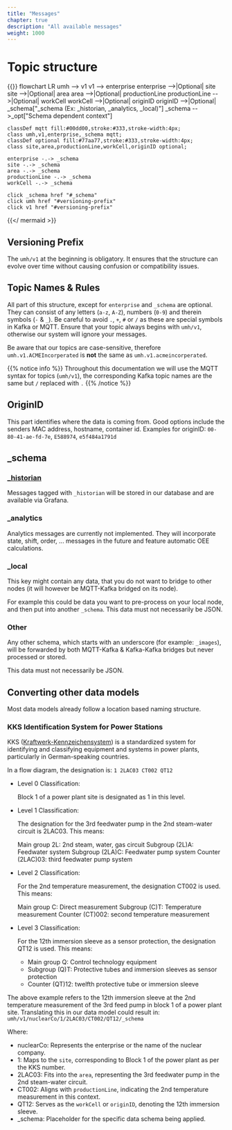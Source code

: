 ```yaml
---
title: "Messages"
chapter: true
description: "All available messages"
weight: 1000
---
```



# Topic structure

{{<mermaid theme="neutral" >}}
flowchart LR
    umh --> v1
    v1 --> enterprise
    enterprise -->|Optional| site
    site -->|Optional| area
    area -->|Optional| productionLine
    productionLine -->|Optional| workCell
    workCell -->|Optional| originID
    originID -->|Optional| _schema["_schema (Ex: _historian, _analytics, _local)"]
    _schema -->_opt["Schema dependent context"]
    
    classDef mqtt fill:#00dd00,stroke:#333,stroke-width:4px;
    class umh,v1,enterprise,_schema mqtt;
    classDef optional fill:#77aa77,stroke:#333,stroke-width:4px;
    class site,area,productionLine,workCell,originID optional;
    
    enterprise -.-> _schema
    site -.-> _schema
    area -.-> _schema
    productionLine -.-> _schema
    workCell -.-> _schema

    click _schema href "#_schema"
    click umh href "#versioning-prefix"
    click v1 href "#versioning-prefix"
{{</ mermaid >}}

## Versioning Prefix

The `umh/v1` at the beginning is obligatory. It ensures that the structure can evolve over time without causing confusion or compatibility issues.

## Topic Names & Rules

All part of this structure, except for `enterprise` and `_schema` are optional.
They can consist of any letters (`a-z`, `A-Z`), numbers (`0-9`) and therein symbols (`-` & `_`).
Be careful to avoid `.`, `+`, `#` or `/` as these are special symbols in Kafka or MQTT.
Ensure that your topic always begins with `umh/v1`, otherwise our system will ignore your messages.

Be aware that our topics are case-sensitive, therefore `umh.v1.ACMEIncorperated` is __not__ the same as `umh.v1.acmeincorperated`.

{{% notice info %}}
Throughout this documentation we will use the MQTT syntax for topics (`umh/v1`), the corresponding Kafka topic names are the same but `/` replaced with `.`
{{% /notice %}}

## OriginID
This part identifies where the data is coming from.
Good options include the senders MAC address, hostname, container id.
Examples for originID: `00-80-41-ae-fd-7e`, `E588974`, `e5f484a1791d` 

## _schema

### [_historian](./_historian)

Messages tagged with `_historian` will be stored in our database and are available via Grafana.

### _analytics

Analytics messages are currently not implemented.
They will incorporate state, shift, order, ... messages in the future and feature automatic OEE calculations.

### _local

This key might contain any data, that you do not want to bridge to other nodes (it will however be MQTT-Kafka bridged on its node).


For example this could be data you want to pre-process on your local node, and then put into another `_schema`.
This data must not necessarily be JSON.

### Other

Any other schema, which starts with an underscore (for example: `_images`), will be forwarded by both MQTT-Kafka & Kafka-Kafka bridges but never processed or stored.

This data must not necessarily be JSON.

## Converting other data models
Most data models already follow a location based naming structure.

### KKS Identification System for Power Stations
KKS ([Kraftwerk-Kennzeichensystem](https://de.wikipedia.org/wiki/Kraftwerk-Kennzeichensystem)) is a standardized system for identifying and classifying equipment and systems in power plants, particularly in German-speaking countries.

In a flow diagram, the designation is: `1 2LAC03 CT002 QT12`

- Level 0 Classification:

    Block 1 of a power plant site is designated as 1 in this level.

- Level 1 Classification:

    The designation for the 3rd feedwater pump in the 2nd steam-water circuit is 2LAC03. This means:
    
    Main group 2L: 2nd steam, water, gas circuit
    Subgroup (2L)A: Feedwater system
    Subgroup (2LA)C: Feedwater pump system
    Counter (2LAC)03: third feedwater pump system

- Level 2 Classification:

    For the 2nd temperature measurement, the designation CT002 is used. This means:
    
    Main group C: Direct measurement
    Subgroup (C)T: Temperature measurement
    Counter (CT)002: second temperature measurement
- Level 3 Classification:
    
    For the 12th immersion sleeve as a sensor protection, the designation QT12 is used. This means:
    
    - Main group Q: Control technology equipment
    - Subgroup (Q)T: Protective tubes and immersion sleeves as sensor protection
    - Counter (QT)12: twelfth protective tube or immersion sleeve

The above example refers to the 12th immersion sleeve at the 2nd temperature measurement of the 3rd feed pump in block 1 of a power plant site.
Translating this in our data model could result in:
`umh/v1/nuclearCo/1/2LAC03/CT002/QT12/_schema`

Where:
- nuclearCo: Represents the enterprise or the name of the nuclear company.
- 1: Maps to the `site`, corresponding to Block 1 of the power plant as per the KKS number.
- 2LAC03: Fits into the `area`, representing the 3rd feedwater pump in the 2nd steam-water circuit.
- CT002: Aligns with `productionLine`, indicating the 2nd temperature measurement in this context.
- QT12: Serves as the `workCell` or `originID`, denoting the 12th immersion sleeve.
- _schema: Placeholder for the specific data schema being applied.